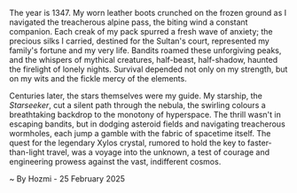 
The year is 1347.  My worn leather boots crunched on the frozen ground as I navigated the treacherous alpine pass, the biting wind a constant companion.  Each creak of my pack spurred a fresh wave of anxiety;  the precious silks I carried, destined for the Sultan's court, represented my family's fortune and my very life.  Bandits roamed these unforgiving peaks, and the whispers of mythical creatures, half-beast, half-shadow, haunted the firelight of lonely nights.  Survival depended not only on my strength, but on my wits and the fickle mercy of the elements.

Centuries later, the stars themselves were my guide.  My starship, the *Starseeker*, cut a silent path through the nebula, the swirling colours a breathtaking backdrop to the monotony of hyperspace.  The thrill wasn't in escaping bandits, but in dodging asteroid fields and navigating treacherous wormholes, each jump a gamble with the fabric of spacetime itself. The quest for the legendary Xylos crystal, rumored to hold the key to faster-than-light travel, was a voyage into the unknown, a test of courage and engineering prowess against the vast, indifferent cosmos.

~ By Hozmi - 25 February 2025
